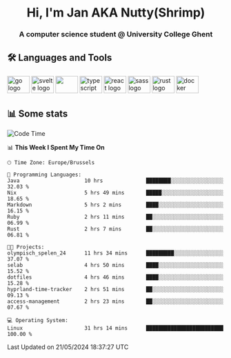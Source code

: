 <h1 align="center">Hi, I'm Jan AKA Nutty(Shrimp)</h1>
<h3 align="center">A computer science student @ University College Ghent</h3>

<h2 align="left">🛠️ Languages and Tools</h2>

###

<div align="left">
  <img src="https://cdn.jsdelivr.net/gh/devicons/devicon/icons/go/go-original.svg" height="40" width="52" alt="go logo"  />
  <img src="https://cdn.jsdelivr.net/gh/devicons/devicon@latest/icons/svelte/svelte-original.svg"  height="40" width="52" alt="svelte logo" />
  <img src="https://cdn.jsdelivr.net/gh/devicons/devicon@latest/icons/tailwindcss/tailwindcss-original.svg" height="40" width="52" />
  <img src="https://cdn.jsdelivr.net/gh/devicons/devicon/icons/typescript/typescript-original.svg" height="40" width="52" alt="typescript logo"  />
  <img src="https://cdn.jsdelivr.net/gh/devicons/devicon/icons/react/react-original.svg" height="40" width="52" alt="react logo"  />
  <img src="https://cdn.jsdelivr.net/gh/devicons/devicon/icons/sass/sass-original.svg" height="40" width="52" alt="sass logo"  />
  <img src="https://cdn.jsdelivr.net/gh/devicons/devicon@latest/icons/rust/rust-original.svg" height="40" width="52" alt="rust logo" />
  <img src="https://cdn.jsdelivr.net/gh/devicons/devicon/icons/docker/docker-original.svg" height="40" width="52" alt="docker logo"  />
</div>

<h2>📊 Some stats</h2>

<!--START_SECTION:waka-->
![Code Time](http://img.shields.io/badge/Code%20Time-4%2C540%20hrs%2045%20mins-blue)

📊 **This Week I Spent My Time On** 

```text
🕑︎ Time Zone: Europe/Brussels

💬 Programming Languages: 
Java                     10 hrs              ████████░░░░░░░░░░░░░░░░░   32.03 % 
Nix                      5 hrs 49 mins       █████░░░░░░░░░░░░░░░░░░░░   18.65 % 
Markdown                 5 hrs 2 mins        ████░░░░░░░░░░░░░░░░░░░░░   16.15 % 
Ruby                     2 hrs 11 mins       ██░░░░░░░░░░░░░░░░░░░░░░░   06.99 % 
Rust                     2 hrs 7 mins        ██░░░░░░░░░░░░░░░░░░░░░░░   06.81 % 

🐱‍💻 Projects: 
olympisch_spelen_24      11 hrs 34 mins      █████████░░░░░░░░░░░░░░░░   37.07 % 
selab                    4 hrs 50 mins       ████░░░░░░░░░░░░░░░░░░░░░   15.52 % 
dotfiles                 4 hrs 46 mins       ████░░░░░░░░░░░░░░░░░░░░░   15.28 % 
hyprland-time-tracker    2 hrs 51 mins       ██░░░░░░░░░░░░░░░░░░░░░░░   09.13 % 
access-management        2 hrs 23 mins       ██░░░░░░░░░░░░░░░░░░░░░░░   07.67 % 

💻 Operating System: 
Linux                    31 hrs 14 mins      █████████████████████████   100.00 % 
```


 Last Updated on 21/05/2024 18:37:27 UTC
<!--END_SECTION:waka-->
